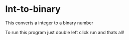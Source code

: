 # Int-to-binary
This converts a integer to a binary number

To run this program just double left click run and thats all!
